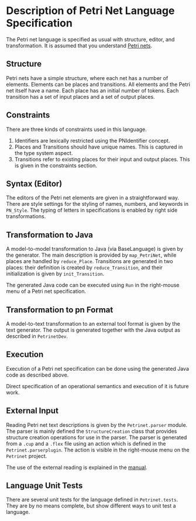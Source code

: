 # Description of Petri Net Language Specification
The Petri net language is specified as usual with structure, editor, and transformation.
It is assumed that you understand [Petri nets](https://en.wikipedia.org/wiki/Petri_net).

## Structure
Petri nets have a simple structure, where each net has a number of elements.
Elements can be places and transitions. 
All elements and the Petri net itself have a name.
Each place has an initial number of tokens.
Each transition has a set of input places and a set of output places.

## Constraints
There are three kinds of constraints used in this language.
1. Identifiers are lexically restricted using the PNIdentifier concept.
1. Places and Transitions should have unique names. This is captured in the type system aspect.
1. Transitions refer to existing places for their input and output places. This is given in the constraints section.

## Syntax (Editor)
The editors of the Petri net elements are given in a straightforward way.
There are style settings for the styling of names, numbers, and keywords in `PN_Style`.
The typing of letters in specifications is enabled by right side transformations.

## Transformation to Java
A model-to-model transformation to Java (via BaseLanguage) is given by the generator.
The main description is provided by `map_PetriNet`, while places are handled
by `reduce_Place`. Transitions are generated in two places:
their definition is created by `reduce_Transition`, 
and their initialization is given by `init_Transition`.

The generated Java code can be executed using `Run` in the right-mouse menu 
of a Petri net specification.

## Transformation to pn Format
A model-to-text transformation to an external tool format is given by the text generator.
The output is generated together with the Java output as described in `PetrinetDev`.

## Execution
Execution of a Petri net specification can be done using the generated Java code
as described above.

Direct specification of an operational semantics and execution of it is future work.

## External Input
Reading Petri net text descriptions is given by the `Petrinet.parser` module.
The parser is mainly defined the `StructureCreation` class that provides 
structure creation operations for use in the parser. 
The parser is generated from a `.cup` and a `.flex` file 
using an action which is defined in the `Petrinet.parserplugin`.
The action is visible in the right-mouse menu on the `Petrinet` project.

The use of the external reading is explained in the [manual](manual.md).

## Language Unit Tests
There are several unit tests for the language defined in `Petrinet.tests`.
They are by no means complete, but show different ways to unit test a language.
